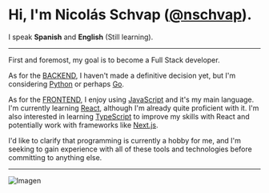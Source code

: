 # Hi, I'm Nicolás Schvap ([@nschvap](https://github.com/nschvap)).  

I speak **Spanish** and **English** (Still learning).

-------------------------------------------------------------------------------------------

First and foremost, my goal is to become a Full Stack developer.

As for the [BACKEND](https://techterms.com/definition/backend), I haven't made a definitive decision yet, but I'm considering [Python](https://python.org) or perhaps [Go](https://go.dev).

As for the [FRONTEND](https://techterms.com/definition/frontend), I enjoy using [JavaScript](https://developer.mozilla.org/en-US/docs/Web/JavaScript) and it's my main language. I'm currently learning [React](https://react.dev), although I'm already quite proficient with it. I'm also interested in learning [TypeScript](https://www.typescriptlang.org/) to improve my skills with React and potentially work with frameworks like [Next.js](https://nextjs.org/).

I'd like to clarify that programming is currently a hobby for me, and I'm seeking to gain experience with all of these tools and technologies before committing to anything else.

-------------------------------------------------------------------------------------------

![Imagen](https://github-readme-stats.vercel.app/api?username=nschvap&include_all_commits=true&count_private=true&show_icons=true&line_height=20&title_color=2B5BBD&icon_color=1124BB&text_color=A1A1A1&bg_color=0,000000,130F40)
